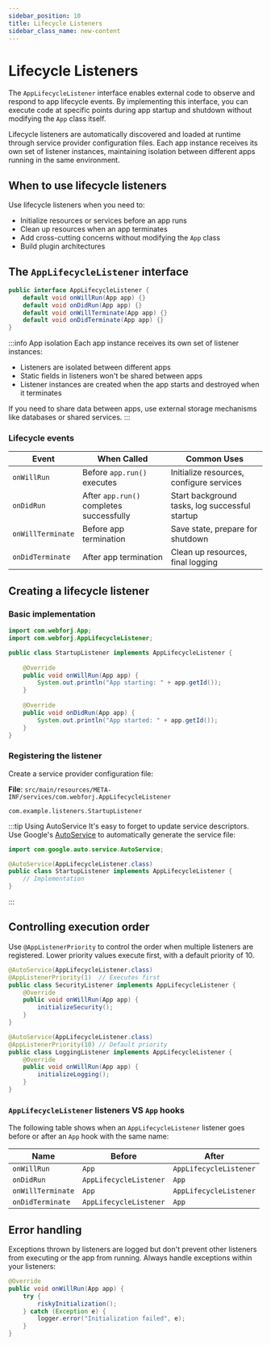 ```yaml
---
sidebar_position: 10
title: Lifecycle Listeners
sidebar_class_name: new-content
---
```


<!-- vale off -->
# Lifecycle Listeners <DocChip chip='since' label='25.02' />
<!-- vale on -->

The `AppLifecycleListener` interface enables external code to observe and respond to app lifecycle events. By implementing this interface, you can execute code at specific points during app startup and shutdown without modifying the `App` class itself.

Lifecycle listeners are automatically discovered and loaded at runtime through service provider configuration files. Each app instance receives its own set of listener instances, maintaining isolation between different apps running in the same environment.

## When to use lifecycle listeners

Use lifecycle listeners when you need to:
- Initialize resources or services before an app runs
- Clean up resources when an app terminates  
- Add cross-cutting concerns without modifying the `App` class
- Build plugin architectures

## The `AppLifecycleListener` interface

```java title="AppLifecycleListener.java"
public interface AppLifecycleListener {
    default void onWillRun(App app) {}
    default void onDidRun(App app) {}
    default void onWillTerminate(App app) {}
    default void onDidTerminate(App app) {}
}
```

:::info App isolation
Each app instance receives its own set of listener instances:
- Listeners are isolated between different apps
- Static fields in listeners won't be shared between apps
- Listener instances are created when the app starts and destroyed when it terminates

If you need to share data between apps, use external storage mechanisms like databases or shared services.
:::

### Lifecycle events

| Event | When Called | Common Uses |
|-------|-------------|-------------|
| `onWillRun` | Before `app.run()` executes | Initialize resources, configure services |
| `onDidRun` | After `app.run()` completes successfully | Start background tasks, log successful startup |
| `onWillTerminate` | Before app termination | Save state, prepare for shutdown |
| `onDidTerminate` | After app termination | Clean up resources, final logging |

## Creating a lifecycle listener

### Basic implementation

```java title="StartupListener.java"
import com.webforj.App;
import com.webforj.AppLifecycleListener;

public class StartupListener implements AppLifecycleListener {
    
    @Override
    public void onWillRun(App app) {
        System.out.println("App starting: " + app.getId());
    }
    
    @Override
    public void onDidRun(App app) {
        System.out.println("App started: " + app.getId());
    }
}
```

### Registering the listener

Create a service provider configuration file:

**File**: `src/main/resources/META-INF/services/com.webforj.AppLifecycleListener`

```
com.example.listeners.StartupListener
```

:::tip Using AutoService
It's easy to forget to update service descriptors. Use Google's [AutoService](https://github.com/google/auto/blob/main/service/README.md) to automatically generate the service file:

```java title="StartupListener.java"
import com.google.auto.service.AutoService;

@AutoService(AppLifecycleListener.class)
public class StartupListener implements AppLifecycleListener {
    // Implementation
}
```
:::

## Controlling execution order

Use `@AppListenerPriority` to control the order when multiple listeners are registered. Lower priority values execute first, with a default priority of 10.

```java title="SecurityListener.java"
@AutoService(AppLifecycleListener.class)
@AppListenerPriority(1)  // Executes first
public class SecurityListener implements AppLifecycleListener {
    @Override
    public void onWillRun(App app) {
        initializeSecurity();
    }
}

@AutoService(AppLifecycleListener.class)
@AppListenerPriority(10) // Default priority
public class LoggingListener implements AppLifecycleListener {
    @Override
    public void onWillRun(App app) {
        initializeLogging();
    }
}
```

### `AppLifecycleListener` listeners VS `App` hooks  

The following table shows when an `AppLifecycleListener` listener goes before or after an `App` hook with the same name: 

| Name | Before | After |
|-------|-------------|-------------|
| `onWillRun` | `App` | `AppLifecycleListener` |
| `onDidRun` | `AppLifecycleListener` | `App` |
| `onWillTerminate` | `App` | `AppLifecycleListener` |
| `onDidTerminate` | `AppLifecycleListener` | `App` |

## Error handling

Exceptions thrown by listeners are logged but don't prevent other listeners from executing or the app from running. Always handle exceptions within your listeners:

```java title="Error handling example"
@Override
public void onWillRun(App app) {
    try {
        riskyInitialization();
    } catch (Exception e) {
        logger.error("Initialization failed", e);
    }
}
```
